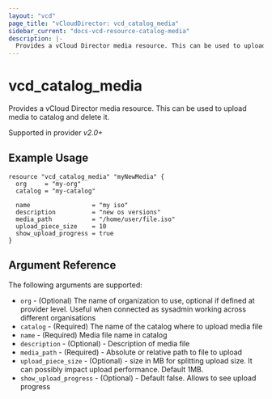 ```yaml
---
layout: "vcd"
page_title: "vCloudDirector: vcd_catalog_media"
sidebar_current: "docs-vcd-resource-catalog-media"
description: |-
  Provides a vCloud Director media resource. This can be used to upload and delete media (ISO) file inside a catalog.
---
```


# vcd\_catalog\_media

Provides a vCloud Director media resource. This can be used to upload media to catalog and delete it.

Supported in provider *v2.0+*

## Example Usage

```hcl
resource "vcd_catalog_media" "myNewMedia" {
  org     = "my-org"
  catalog = "my-catalog"

  name                 = "my iso"
  description          = "new os versions"
  media_path           = "/home/user/file.iso"
  upload_piece_size    = 10
  show_upload_progress = true
}
```

## Argument Reference

The following arguments are supported:

* `org` - (Optional) The name of organization to use, optional if defined at provider level. Useful when connected as sysadmin working across different organisations
* `catalog` - (Required) The name of the catalog where to upload media file
* `name` - (Required) Media file name in catalog
* `description` - (Optional) - Description of media file
* `media_path` - (Required) - Absolute or relative path to file to upload
* `upload_piece_size` - (Optional) - size in MB for splitting upload size. It can possibly impact upload performance. Default 1MB.
* `show_upload_progress` - (Optional) - Default false. Allows to see upload progress
